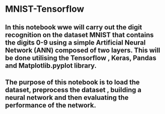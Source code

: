 # MNIST-Tensorflow

## In this notebook wwe will carry out the digit recognition on the dataset MNIST that contains the digits 0-9 using a simple Artificial Neural Network (ANN) composed of two layers. This will be done utilising the Tensorflow , Keras, Pandas and Matplotlib.pyplot library.

## The purpose of this notebook is to load the dataset, preprocess the dataset , building a neural network and then evaluating the performance of the network.